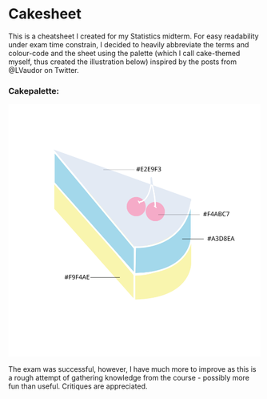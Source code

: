 # Cakesheet
This is a cheatsheet I created for my Statistics midterm. For easy readability under exam time constrain, I decided to 
heavily abbreviate the terms and colour-code and the sheet using the palette (which I call cake-themed myself, thus created  the illustration below) inspired by the posts from @LVaudor on Twitter. 

### Cakepalette:
![palette](https://github.com/Janewyx/Cakesheet/blob/master/palette.svg)

The exam was successful, however, I have much more to improve as this is a rough attempt of gathering knowledge from the course - 
possibly more fun than useful. Critiques are appreciated.

